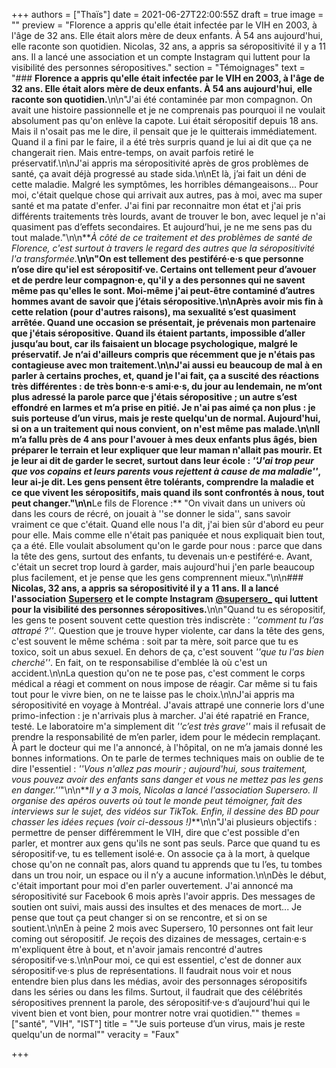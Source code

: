 +++
authors = ["Thaïs"]
date = 2021-06-27T22:00:55Z
draft = true
image = ""
preview = "Florence a appris qu'elle était infectée par le VIH en 2003, à l'âge de 32 ans. Elle était alors mère de deux enfants. À 54 ans aujourd'hui, elle raconte son quotidien. Nicolas, 32 ans, a appris sa séropositivité il y a 11 ans. Il a lancé une association et un compte Instagram qui luttent pour la visibilité des personnes séropositives."
section = "Témoignages"
text = "### **Florence a appris qu'elle était infectée par le VIH en 2003, à l'âge de 32 ans. Elle était alors mère de deux enfants. À 54 ans aujourd'hui, elle raconte son quotidien.**\n\n\"J'ai été contaminée par mon compagnon. On avait une histoire passionnelle et je ne comprenais pas pourquoi il ne voulait absolument pas qu'on enlève la capote. Lui était séropositif depuis 18 ans. Mais il n'osait pas me le dire, il pensait que je le quitterais immédiatement. Quand il a fini par le faire, il a été très surpris quand je lui ai dit que ça ne changerait rien. Mais entre-temps, on avait parfois retiré le préservatif.\n\nJ'ai appris ma séropositivité après de gros problèmes de santé, ça avait déjà progressé au stade sida.\n\nEt là, j’ai fait un déni de cette maladie. Malgré les symptômes, les horribles démangeaisons... Pour moi, c'était quelque chose qui arrivait aux autres, pas à moi, avec ma super santé et ma patate d'enfer. J'ai fini par reconnaitre mon état et j'ai pris différents traitements très lourds, avant de trouver le bon, avec lequel je n'ai quasiment pas d’effets secondaires. Et aujourd’hui, je ne me sens pas du tout malade.\"\n\n**_À côté de ce traitement et des problèmes de santé de Florence, c'est surtout à travers le regard des autres que la séropositivité l'a transformée._**\n\n\"On est tellement des pestiféré·e·s que personne n’ose dire qu'iel est séropositif·ve. Certains ont tellement peur d’avouer et de perdre leur compagnon·e, qu'il y a des personnes qui ne savent même pas qu'elles le sont. Moi-même j'ai peut-être contaminé d’autres hommes avant de savoir que j’étais séropositive.\n\nAprès avoir mis fin à cette relation (pour d'autres raisons), ma sexualité s’est quasiment arrêtée. Quand une occasion se présentait, je prévenais mon partenaire que j'étais séropositive. Quand ils étaient partants, impossible d’aller jusqu’au bout, car ils faisaient un blocage psychologique, malgré le préservatif. Je n‘ai d'ailleurs compris que récemment que je n'étais pas contagieuse avec mon traitement.\n\nJ'ai aussi eu beaucoup de mal à en parler à certains proches, et, quand je l'ai fait, ça a suscité des réactions très différentes : de très bonn·e·s ami·e·s, du jour au lendemain, ne m’ont plus adressé la parole parce que j'étais séropositive ; un autre s’est effondré en larmes et m’a prise en pitié. Je n'ai pas aimé ça non plus : je suis porteuse d’un virus, mais je reste quelqu'un de normal. Aujourd'hui, si on a un traitement qui nous convient, on n'est même pas malade.\n\nIl m’a fallu près de 4 ans pour l'avouer à mes deux enfants plus âgés, bien préparer le terrain et leur expliquer que leur maman n'allait pas mourir. Et je leur ai dit de garder le secret, surtout dans leur école : _''J'ai trop peur que vos copains et leurs parents vous rejettent à cause de ma maladie''_, leur ai-je dit. Les gens pensent être tolérants, comprendre la maladie et ce que vivent les séropositifs, mais quand ils sont confrontés à nous, tout peut changer.\"\n\n**Le fils de Florence :** \"On vivait dans un univers où dans les cours de récré, on jouait à ''se donner le sida'', sans savoir vraiment ce que c'était. Quand elle nous l'a dit, j'ai bien sûr d'abord eu peur pour elle. Mais comme elle n'était pas paniquée et nous expliquait bien tout, ça a été. Elle voulait absolument qu'on le garde pour nous : parce que dans la tête des gens, surtout des enfants, tu devenais un·e pestiféré·e. Avant, c'était un secret trop lourd à garder, mais aujourd'hui j'en parle beaucoup plus facilement, et je pense que les gens comprennent mieux.\"\n\n### **Nicolas, 32 ans, a appris sa séropositivité il y a 11 ans. Il a lancé l'association** [**Supersero**](https://www.supersero.org) **et le compte Instagram** [**@supersero_**](https://www.instagram.com/supersero_/) **qui luttent pour la visibilité des personnes séropositives.**\n\n\"Quand tu es séropositif, les gens te posent souvent cette question très indiscrète : _''comment tu l’as attrapé ?''_. Question que je trouve hyper violente, car dans la tête des gens, c'est souvent le même schéma : soit par ta mère, soit parce que tu es toxico, soit un abus sexuel. En dehors de ça, c'est souvent _''que tu l'as bien cherché''_. En fait, on te responsabilise d'emblée là où c'est un accident.\n\nLa question qu'on ne te pose pas, c'est comment le corps médical a réagi et comment on nous impose de réagir. Car même si tu fais tout pour le vivre bien, on ne te laisse pas le choix.\n\nJ'ai appris ma séropositivité en voyage à Montréal. J'avais attrapé une connerie lors d'une primo-infection : je n'arrivais plus à marcher. J'ai été rapatrié en France, testé. Le laboratoire m'a simplement dit _''c’est très grave''_ mais il refusait de prendre la responsabilité de m’en parler, idem pour le médecin remplaçant. À part le docteur qui me l'a annoncé, à l'hôpital, on ne m’a jamais donné les bonnes informations. On te parle de termes techniques mais on oublie de te dire l'essentiel : _''Vous n'allez pas mourir ; aujourd'hui, sous traitement, vous pouvez avoir des enfants sans danger et vous ne mettez pas les gens en danger.''_\"\n\n**_Il y a 3 mois, Nicolas a lancé l'association Supersero. Il organise des apéros ouverts où tout le monde peut témoigner, fait des interviews sur le sujet, des vidéos sur TikTok. Enfin, il dessine des BD pour chasser les idées reçues (voir ci-dessous !)_**\n\n\"J'ai plusieurs objectifs : permettre de penser différemment le VIH, dire que c'est possible d'en parler, et montrer aux gens qu'ils ne sont pas seuls. Parce que quand tu es séropositif·ve, tu es tellement isolé·e. On associe ça à la mort, à quelque chose qu'on ne connaît pas, alors quand tu apprends que tu l’es, tu tombes dans un trou noir, un espace ou il n’y a aucune information.\n\nDès le début, c'était important pour moi d'en parler ouvertement. J'ai annoncé ma séropositivité sur Facebook 6 mois après l'avoir appris. Des messages de soutien ont suivi, mais aussi des insultes et des menaces de mort... Je pense que tout ça peut changer si on se rencontre, et si on se soutient.\n\nEn à peine 2 mois avec Supersero, 10 personnes ont fait leur coming out séropositif. Je reçois des dizaines de messages, certain·e·s m'expliquent être à bout, et n'avoir jamais rencontré d'autres séropositif·ve·s.\n\nPour moi, ce qui est essentiel, c'est de donner aux séropositif·ve·s plus de représentations. Il faudrait nous voir et nous entendre bien plus dans les médias, avoir des personnages séropositifs dans les séries ou dans les films. Surtout, il faudrait que des célébrités séropositives prennent la parole, des séropositif·ve·s d’aujourd'hui qui le vivent bien et vont bien, pour montrer notre vrai quotidien.\""
themes = ["santé", "VIH", "IST"]
title = "\"Je suis porteuse d’un virus, mais je reste quelqu'un de normal\""
veracity = "Faux"

+++
